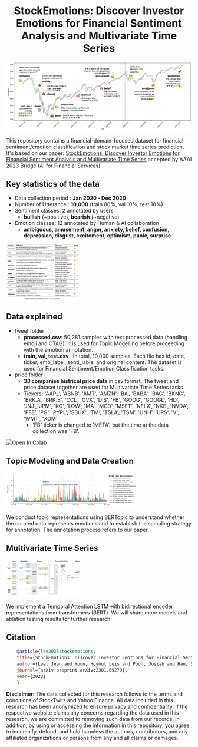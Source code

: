 <h1 align="center">StockEmotions: Discover Investor Emotions for Financial Sentiment Analysis and Multivariate Time Series</h1>

<p align="center">
	<img src="./img/1_sample_chart.png" alt="StockEmotions" style="max-width: 100%;">	     
</p>

This repository contains a financial-domain-focused dataset for financial sentiment/emotion classification and stock market time series prediction. It's based on our paper: [StockEmotions: Discover Investor Emotions for Financial Sentiment Analysis and Multivariate Time Series](https://arxiv.org/abs/2301.09279) accepted by AAAI 2023 Bridge (AI for Financial Services).


## Key statistics of the data
- Data collection period : **Jan 2020 - Dec 2020**
- Number of Utterance : **10,000**  (train 80%, val 10%, test 10%)
- Sentiment classes: 2 annotated by users 
    - **bullish** (~positive), **bearish** (~negative)
- Emotion classes: 12 annotated by Human & AI collaboration
    - **ambiguous, amusement, anger, anxiety, belief, confusion, depression, disgust, excitement, optimism, panic, surprise** 
<p align="left"><img src="./img/4_annotation_guide.png" style="max-width: 40%;"></p>


## Data explained
- tweet folder
    - **processed.csv**: 50,281 samples with text processed data (handling emoji and CTAG). It is used for Topic Modelling before proceeding with the emotion annotation.
    - **train, val, test.csv** : In total, 10,000 samples. Each file has id, date, ticker, emo_label, senti_lable, and original content. The dataset is used for Financial Sentiment/Emotion Classification tasks. 
- price folder
    - **38 companies histrical price data** in csv format. The tweet and price dataset together are used for Multivariate Time Series tasks. 
    - Tickers: 
        'AAPL', 'ABNB', 'AMT', 'AMZN', 'BA', 'BABA', 'BAC', 'BKNG', 'BRK.A', 'BRK.B', 'CCL', 'CVX',
        'DIS', 'FB', 'GOOG', 'GOOGL', 'HD', 'JNJ', 'JPM', 'KO', 'LOW', 'MA', 'MCD', 'MSFT', 'NFLX',
        'NKE', 'NVDA', 'PFE', 'PG', 'PYPL', 'SBUX', 'TM', 'TSLA', 'TSM', 'UNH', 'UPS', 'V', 'WMT', 'XOM'
        - 'FB' ticker is changed to 'META', but the time at the data collection was 'FB'.

[![Open In Colab](https://colab.research.google.com/assets/colab-badge.svg)](https://colab.research.google.com/drive/1nL_85zsePTPXq4wbU9LD6XFEKeJVNe4X?usp=sharing)


## Topic Modeling and Data Creation
<p align="left"><img src="./img/2_topic_model.png" style="max-width: 70%;"></p>

We conduct topic representations using BERTopic to understand whether the curated data represents emotions and to establish the sampling strategy for annotation. The annotation process refers to our paper. 


## Multivariate Time Series
<p align="left"><img src="./img/5_timeseries_model.png" style="max-width: 40%;"></p>

We implement a Temporal Attention LSTM with bidirectional encoder representations from transformers (BERT). We will share more models and ablation testing results for further research. 


## Citation

```bibtex
    @article{lee2023stockemotions,
    title={StockEmotions: Discover Investor Emotions for Financial Sentiment Analysis and Multivariate Time Series},
    author={Lee, Jean and Youn, Hoyoul Luis and Poon, Josiah and Han, Soyeon Caren},
    journal={arXiv preprint arXiv:2301.09279},
    year={2023}
    }
```

**Disclaimer:** 
The data collected for this research follows to the terms and conditions of StockTwits and Yahoo Finance. All data included in this research has been anonymized to ensure privacy and confidentiality. If the respective website claims any concerns regarding the data used in this research, we are committed to removing such data from our records. In addition, by using or accessing the information in this repository, you agree to indemnify, defend, and hold harmless the authors, contributors, and any affiliated organizations or persons from any and all claims or damages.


